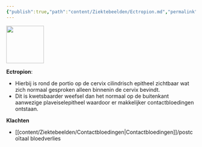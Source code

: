 ```yaml
---
{"publish":true,"path":"content/Ziektebeelden/Ectropion.md","permalink":"/content/ziektebeelden/ectropion/","title":"Ectropion","tags":["Gynaecologie/Oncologie","Ziektebeeld"]}
---
```



<img width="100px" src="https://i.imgur.com/izc3QVu.png"></img>

**Ectropion**: 
- Hierbij is rond de portio op de cervix cilindrisch epitheel zichtbaar wat zich normaal gesproken alleen binnenin de cervix bevindt. 
- Dit is kwetsbaarder weefsel dan het normaal op de buitenkant aanwezige plaveiselepitheel waardoor er makkelijker contactbloedingen ontstaan.

**Klachten**
- [[content/Ziektebeelden/Contactbloedingen\|Contactbloedingen]]/postcoïtaal bloedverlies


